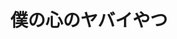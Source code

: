 ---
layout: ../../layouts/MarkdownPostLayout.astro

series: '僕の心のヤバイやつ'
ruby: 'ぼくのこころのやばいやつ'
title: '僕の心のヤバイやつ'
cour: 1
release: 2022
season: 'spring'
introduction: ''
genres: ['Comedy', 'Romance', 'School', 'Shounen']

---